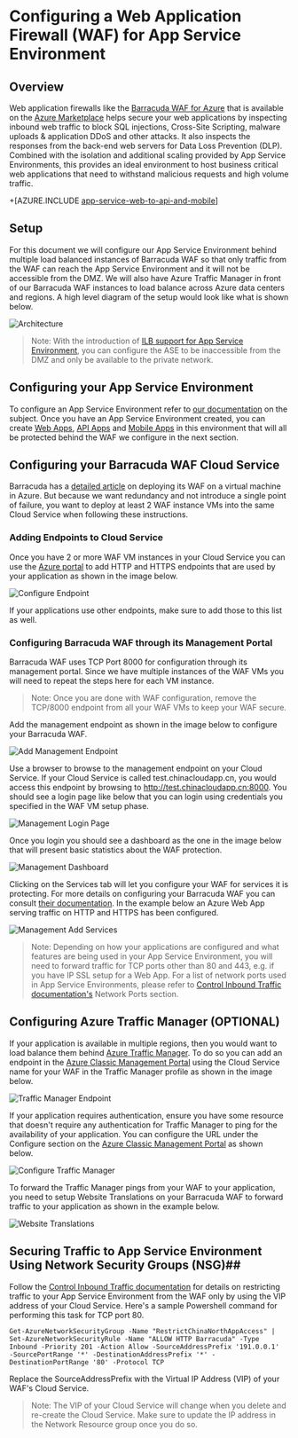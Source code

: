 <properties 
	pageTitle="Configuring a Web Application Firewall (WAF) for App Service Environment" 
	description="Learn how to configure a web application firewall in front of your App Service Environment." 
	services="app-service\web" 
	documentationCenter="" 
	authors="naziml" 
	manager="wpickett" 
	editor="jimbe"/>

<tags 
	ms.service="app-service" 
	ms.workload="web" 
	ms.tgt_pltfrm="na" 
	ms.devlang="na" 
	ms.topic="article" 
	ms.date="08/17/2016" 
	wacn.date="" 
	ms.author="naziml"/>	

# Configuring a Web Application Firewall (WAF) for App Service Environment

## Overview ##
Web application firewalls like the [Barracuda WAF for Azure](https://www.barracuda.com/programs/azure) that is available on the [Azure Marketplace](https://azure.microsoft.com/marketplace/partners/barracudanetworks/waf-byol/) helps secure your web applications by inspecting inbound web traffic to block SQL injections, Cross-Site Scripting, malware uploads & application DDoS and other attacks. It also inspects the responses from the back-end web servers for Data Loss Prevention (DLP). Combined with the isolation and additional scaling provided by App Service Environments, this provides an ideal environment to host business critical web applications that need to withstand malicious requests and high volume traffic.

+[AZURE.INCLUDE [app-service-web-to-api-and-mobile](../../includes/app-service-web-to-api-and-mobile.md)] 

## Setup ##
For this document we will configure our App Service Environment behind multiple load balanced instances of Barracuda WAF so that only traffic from the WAF can reach the App Service Environment and it will not be accessible from the DMZ. We will also have Azure Traffic Manager in front of our Barracuda WAF instances to load balance across Azure data centers and regions. A high level diagram of the setup would look like what is shown below.

![Architecture][Architecture] 

> Note: With the introduction of [ILB support for App Service Environment](/documentation/articles/app-service-environment-with-internal-load-balancer/), you can configure the ASE to be inaccessible from the DMZ and only be available to the private network. 

## Configuring your App Service Environment ##
To configure an App Service Environment refer to [our documentation](/documentation/articles/app-service-web-how-to-create-an-app-service-environment/) on the subject. Once you have an App Service Environment created, you can create [Web Apps](/documentation/articles/app-service-web-overview/), [API Apps](/documentation/articles/app-service-api-apps-why-best-platform/) and [Mobile Apps](/documentation/articles/app-service-mobile-value-prop/) in this environment that will all be protected behind the WAF we configure in the next section.

## Configuring your Barracuda WAF Cloud Service ##
Barracuda has a [detailed article](https://campus.barracuda.com/product/webapplicationfirewall/article/WAF/DeployWAFInAzure) on deploying its WAF on a virtual machine in Azure. But because we want redundancy and not introduce a single point of failure, you want to deploy at least 2 WAF instance VMs into the same Cloud Service when following these instructions.

### Adding Endpoints to Cloud Service ###
Once you have 2 or more WAF VM instances in your Cloud Service you can use the [Azure portal](https://portal.azure.cn/) to add HTTP and HTTPS endpoints that are used by your application as shown in the image below.

![Configure Endpoint][ConfigureEndpoint]

If your applications use other endpoints, make sure to add those to this list as well. 

### Configuring Barracuda WAF through its Management Portal ###
Barracuda WAF uses TCP Port 8000 for configuration through its management portal. Since we have multiple instances of the WAF VMs you will need to repeat the steps here for each VM instance. 


> Note: Once you are done with WAF configuration, remove the TCP/8000 endpoint from all your WAF VMs to keep your WAF secure.

Add the management endpoint as shown in the image below to configure your Barracuda WAF.

![Add Management Endpoint][AddManagementEndpoint]
 
Use a browser to browse to the management endpoint on your Cloud Service. If your Cloud Service is called test.chinacloudapp.cn, you would access this endpoint by browsing to http://test.chinacloudapp.cn:8000. You should see a login page like below that you can login using credentials you specified in the WAF VM setup phase.

![Management Login Page][ManagementLoginPage]

Once you login you should see a dashboard as the one in the image below that will present basic statistics about the WAF protection.

![Management Dashboard][ManagementDashboard]

Clicking on the Services tab will let you configure your WAF for services it is protecting. For more details on configuring your Barracuda WAF you can consult [their documentation](https://techlib.barracuda.com/waf/getstarted1). In the example below an Azure Web App serving traffic on HTTP and HTTPS has been configured.

![Management Add Services][ManagementAddServices]

> Note: Depending on how your applications are configured and what features are being used in your App Service Environment, you will need to forward traffic for TCP ports other than 80 and 443, e.g. if you have IP SSL setup for a Web App. For a list of network ports used in App Service Environments, please refer to [Control Inbound Traffic documentation's](/documentation/articles/app-service-app-service-environment-control-inbound-traffic/) Network Ports section.

## Configuring Azure Traffic Manager (OPTIONAL) ##
If your application is available in multiple regions, then you would want to load balance them behind [Azure Traffic Manager](/documentation/articles/traffic-manager-overview/). To do so you can add an endpoint in the [Azure Classic Management Portal](https://manage.windowsazure.cn) using the Cloud Service name for your WAF in the Traffic Manager profile as shown in the image below. 

![Traffic Manager Endpoint][TrafficManagerEndpoint]

If your application requires authentication, ensure you have some resource that doesn't require any authentication for Traffic Manager to ping for the availability of your application. You can configure the URL under the Configure section on the [Azure Classic Management Portal](https://manage.windowsazure.cn) as shown below.

![Configure Traffic Manager][ConfigureTrafficManager]

To forward the Traffic Manager pings from your WAF to your application, you need to setup Website Translations on your Barracuda WAF to forward traffic to your application as shown in the example below.

![Website Translations][WebsiteTranslations]

## Securing Traffic to App Service Environment Using Network Security Groups (NSG)##
Follow the [Control Inbound Traffic documentation](/documentation/articles/app-service-app-service-environment-control-inbound-traffic/) for details on restricting traffic to your App Service Environment from the WAF only by using the VIP address of your Cloud Service. Here's a sample Powershell command for performing this task for TCP port 80.


    Get-AzureNetworkSecurityGroup -Name "RestrictChinaNorthAppAccess" | Set-AzureNetworkSecurityRule -Name "ALLOW HTTP Barracuda" -Type Inbound -Priority 201 -Action Allow -SourceAddressPrefix '191.0.0.1'  -SourcePortRange '*' -DestinationAddressPrefix '*' -DestinationPortRange '80' -Protocol TCP

Replace the SourceAddressPrefix with the Virtual IP Address (VIP) of your WAF's Cloud Service.

> Note: The VIP of your Cloud Service will change when you delete and re-create the Cloud Service. Make sure to update the IP address in the Network Resource group once you do so. 
 
<!-- IMAGES -->
[Architecture]: ./media/app-service-app-service-environment-web-application-firewall/Architecture.png
[ConfigureEndpoint]: ./media/app-service-app-service-environment-web-application-firewall/ConfigureEndpoint.png
[AddManagementEndpoint]: ./media/app-service-app-service-environment-web-application-firewall/AddManagementEndpoint.png
[ManagementAddServices]: ./media/app-service-app-service-environment-web-application-firewall/ManagementAddServices.png
[ManagementDashboard]: ./media/app-service-app-service-environment-web-application-firewall/ManagementDashboard.png
[ManagementLoginPage]: ./media/app-service-app-service-environment-web-application-firewall/ManagementLoginPage.png
[TrafficManagerEndpoint]: ./media/app-service-app-service-environment-web-application-firewall/TrafficManagerEndpoint.png
[ConfigureTrafficManager]: ./media/app-service-app-service-environment-web-application-firewall/ConfigureTrafficManager.png
[WebsiteTranslations]: ./media/app-service-app-service-environment-web-application-firewall/WebsiteTranslations.png
